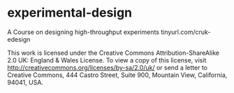 # experimental-design
A Course on designing high-throughput experiments
tinyurl.com/cruk-edesign

This work is licensed under the Creative Commons Attribution-ShareAlike 2.0 UK: England & Wales License. To view a copy of this license, visit http://creativecommons.org/licenses/by-sa/2.0/uk/ or send a letter to Creative Commons, 444 Castro Street, Suite 900, Mountain View, California, 94041, USA.
